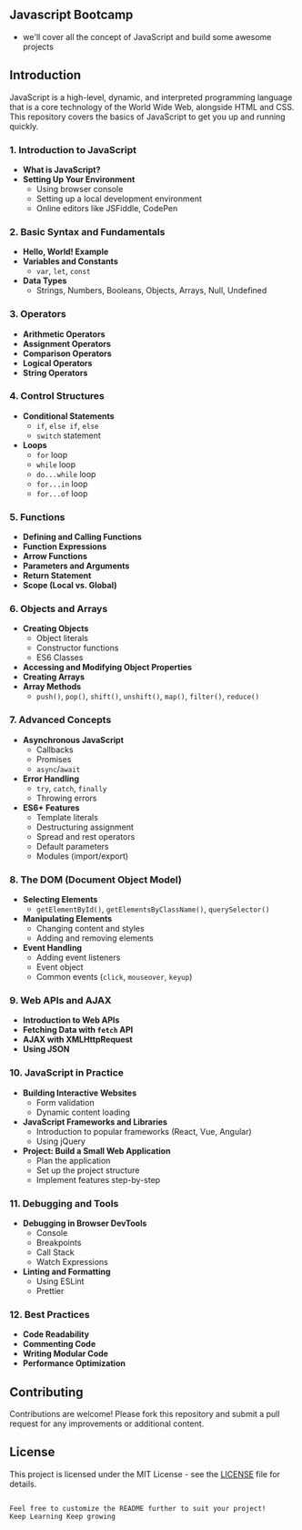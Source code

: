 ## Javascript Bootcamp
- we'll cover all the concept of JavaScript and build some awesome projects

## Introduction
JavaScript is a high-level, dynamic, and interpreted programming language that is a core technology of the World Wide Web, alongside HTML and CSS. This repository covers the basics of JavaScript to get you up and running quickly.

### 1. Introduction to JavaScript
- **What is JavaScript?**
- **Setting Up Your Environment**
  - Using browser console
  - Setting up a local development environment
  - Online editors like JSFiddle, CodePen

### 2. Basic Syntax and Fundamentals
- **Hello, World! Example**
- **Variables and Constants**
  - `var`, `let`, `const`
- **Data Types**
  - Strings, Numbers, Booleans, Objects, Arrays, Null, Undefined

### 3. Operators
- **Arithmetic Operators**
- **Assignment Operators**
- **Comparison Operators**
- **Logical Operators**
- **String Operators**

### 4. Control Structures
- **Conditional Statements**
  - `if`, `else if`, `else`
  - `switch` statement
- **Loops**
  - `for` loop
  - `while` loop
  - `do...while` loop
  - `for...in` loop
  - `for...of` loop

### 5. Functions
- **Defining and Calling Functions**
- **Function Expressions**
- **Arrow Functions**
- **Parameters and Arguments**
- **Return Statement**
- **Scope (Local vs. Global)**

### 6. Objects and Arrays
- **Creating Objects**
  - Object literals
  - Constructor functions
  - ES6 Classes
- **Accessing and Modifying Object Properties**
- **Creating Arrays**
- **Array Methods**
  - `push()`, `pop()`, `shift()`, `unshift()`, `map()`, `filter()`, `reduce()`

### 7. Advanced Concepts
- **Asynchronous JavaScript**
  - Callbacks
  - Promises
  - `async`/`await`
- **Error Handling**
  - `try`, `catch`, `finally`
  - Throwing errors
- **ES6+ Features**
  - Template literals
  - Destructuring assignment
  - Spread and rest operators
  - Default parameters
  - Modules (import/export)

### 8. The DOM (Document Object Model)
- **Selecting Elements**
  - `getElementById()`, `getElementsByClassName()`, `querySelector()`
- **Manipulating Elements**
  - Changing content and styles
  - Adding and removing elements
- **Event Handling**
  - Adding event listeners
  - Event object
  - Common events (`click`, `mouseover`, `keyup`)

### 9. Web APIs and AJAX
- **Introduction to Web APIs**
- **Fetching Data with `fetch` API**
- **AJAX with XMLHttpRequest**
- **Using JSON**

### 10. JavaScript in Practice
- **Building Interactive Websites**
  - Form validation
  - Dynamic content loading
- **JavaScript Frameworks and Libraries**
  - Introduction to popular frameworks (React, Vue, Angular)
  - Using jQuery
- **Project: Build a Small Web Application**
  - Plan the application
  - Set up the project structure
  - Implement features step-by-step

### 11. Debugging and Tools
- **Debugging in Browser DevTools**
  - Console
  - Breakpoints
  - Call Stack
  - Watch Expressions
- **Linting and Formatting**
  - Using ESLint
  - Prettier

### 12. Best Practices
- **Code Readability**
- **Commenting Code**
- **Writing Modular Code**
- **Performance Optimization**

## Contributing

Contributions are welcome! Please fork this repository and submit a pull request for any improvements or additional content.

## License

This project is licensed under the MIT License - see the [LICENSE](LICENSE) file for details.
```

Feel free to customize the README further to suit your project!
Keep Learning Keep growing
